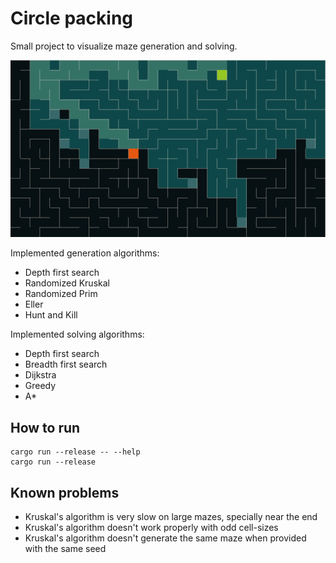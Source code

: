 # Circle packing

Small project to visualize maze generation and solving.

![screenshot](./screenshot.png)

Implemented generation algorithms:

  - Depth first search
  - Randomized Kruskal
  - Randomized Prim
  - Eller
  - Hunt and Kill

Implemented solving algorithms:

  - Depth first search
  - Breadth first search
  - Dijkstra
  - Greedy
  - A*

## How to run

```
cargo run --release -- --help
cargo run --release
```

## Known problems

  - Kruskal's algorithm is very slow on large mazes, specially near the end
  - Kruskal's algorithm doesn't work properly with odd cell-sizes
  - Kruskal's algorithm doesn't generate the same maze when provided with the same seed
